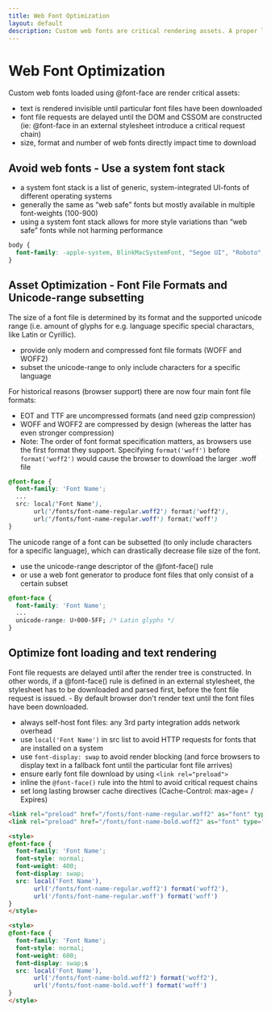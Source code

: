 ```yaml
---
title: Web Font Optimization
layout: default
description: Custom web fonts are critical rendering assets. A proper loading strategy and font file optimization can improve page load and rendering times.
---
```


# Web Font Optimization

Custom web fonts loaded using @font-face are render critical assets:

* text is rendered invisible until particular font files have been downloaded
* font file requests are delayed until the DOM and CSSOM are constructed (ie: @font-face in an external stylesheet introduce a critical request chain)
* size, format and number of web fonts directly impact time to download

## Avoid web fonts - Use a system font stack

* a system font stack is a list of generic, system-integrated UI-fonts of different operating systems
* generally the same as “web safe” fonts but mostly available in multiple font-weights (100-900)
* using a system font stack allows for more style variations than “web safe” fonts while not harming performance 

```css
body {
  font-family: -apple-system, BlinkMacSystemFont, "Segoe UI", "Roboto", "Oxygen", "Ubuntu", "Cantarell", "Fira Sans", "Droid Sans", "Helvetica Neue", sans-serif;
}
```

## Asset Optimization - Font File Formats and Unicode-range subsetting

The size of a font file is determined by its format and the supported unicode range (i.e. amount of glyphs for e.g. language specific special charactars, like Latin or Cyrillic).

* provide only modern and compressed font file formats (WOFF and WOFF2) 
* subset the unicode-range to only include characters for a specific language

For historical reasons (browser support) there are now four main font file formats:

* EOT and TTF are uncompressed formats (and need gzip compression)
* WOFF and WOFF2 are compressed by design (whereas the latter has even stronger compression)
* Note: The order of font format specification matters, as browsers use the first format they support. Specifying `format('woff')` before `format('woff2')` would cause the browser to download the larger .woff file

```css
@font-face {
  font-family: 'Font Name';
  ...
  src: local('Font Name'),
       url('/fonts/font-name-regular.woff2') format('woff2'),
       url('/fonts/font-name-regular.woff') format('woff')
}
```

The unicode range of a font can be subsetted (to only include characters for a specific language), which can drastically decrease file size of the font.

* use the unicode-range descriptor of the @font-face() rule
* or use a web font generator to produce font files that only consist of a certain subset

```css
@font-face {
  font-family: 'Font Name';
  ...
  unicode-range: U+000-5FF; /* Latin glyphs */
}
```

## Optimize font loading and text rendering

Font file requests are delayed until after the render tree is constructed. In other words, if a @font-face() rule is defined in an external stylesheet, the stylesheet has to be downloaded and parsed first, before the font file request is issued. - By default browser don't render text until the font files have been downloaded.

* always self-host font files: any 3rd party integration adds network overhead
* use `local('Font Name')` in src list to avoid HTTP requests for fonts that are installed on a system
* use `font-display: swap` to avoid render blocking (and force browsers to display text in a fallback font until the particular font file arrives)
* ensure early font file download by using `<link rel="preload">`
* inline the `@font-face()` rule into the html to avoid critical request chains
* set long lasting browser cache directives (Cache-Control: max-age= / Expires)


```html
<link rel="preload" href="/fonts/font-name-regular.woff2" as="font" type="font/woff2" crossorigin>
<link rel="preload" href="/fonts/font-name-bold.woff2" as="font" type="font/woff2" crossorigin>

<style>
@font-face {
  font-family: 'Font Name';
  font-style: normal;
  font-weight: 400;
  font-display: swap;
  src: local('Font Name'),
       url('/fonts/font-name-regular.woff2') format('woff2'),
       url('/fonts/font-name-regular.woff') format('woff')
}
</style>

<style>
@font-face {
  font-family: 'Font Name';
  font-style: normal;
  font-weight: 600;
  font-display: swap;s
  src: local('Font Name'),
       url('/fonts/font-name-bold.woff2') format('woff2'),
       url('/fonts/font-name-bold.woff') format('woff')
}
</style>
```